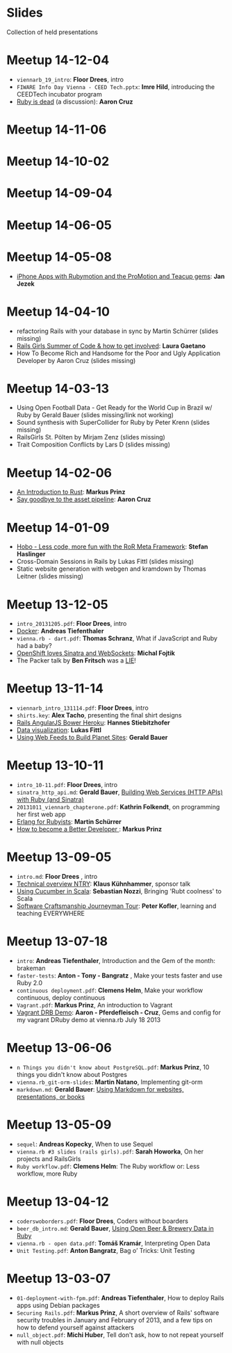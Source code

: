 Slides
======

Collection of held presentations

Meetup 14-12-04
======
* ```viennarb_19_intro```: **Floor Drees**, intro
* ```FIWARE Info Day Vienna - CEED Tech.pptx```: **Imre Hild**, introducing the CEEDTech incubator program
* [Ruby is dead](https://speakerdeck.com/pferdefleisch/ruby-is-dead) (a discussion): **Aaron Cruz**

Meetup 14-11-06
======

Meetup 14-10-02
======

Meetup 14-09-04
======

Meetup 14-06-05
======

Meetup 14-05-08
======
* [iPhone Apps with Rubymotion and the ProMotion and Teacup gems](https://speakerdeck.com/mediatainment/rubymotion-with-promotion-and-teacup): **Jan Jezek**

Meetup 14-04-10
======
* refactoring Rails with your database in sync by Martin Schürrer (slides missing)
* [Rails Girls Summer of Code & how to get involved](https://speakerdeck.com/alicetragedy/rails-girls-summer-of-code): **Laura Gaetano**
* How To Become Rich and Handsome for the Poor and Ugly Application Developer by Aaron Cruz (slides missing)

Meetup 14-03-13
======
* Using Open Football Data - Get Ready for the World Cup in Brazil w/ Ruby by Gerald Bauer (slides missing/link not working)
* Sound synthesis with SuperCollider for Ruby by Peter Krenn (slides missing)
* RailsGirls St. Pölten by Mirjam Zenz (slides missing)
* Trait Composition Conflicts by Lars D (slides missing)

Meetup 14-02-06
======
* [An Introduction to Rust](https://speakerdeck.com/cypher/an-introduction-to-rust): **Markus Prinz**
* [Say goodbye to the asset pipeline](http://pferdefleisch.github.io/goodbye-to-asset-pipeline-talk): **Aaron Cruz**

Meetup 14-01-09
======
* [Hobo - Less code, more fun with the RoR Meta Framework](http://at.mittenin.at/35): **Stefan Haslinger**
* Cross-Domain Sessions in Rails by Lukas Fittl (slides missing)
* Static website generation with webgen and kramdown by Thomas Leitner (slides missing)

Meetup 13-12-05
======
 * ```intro_20131205.pdf```: **Floor Drees**, intro
 * [Docker](http://an-ti.eu/talks/docker.pdf): **Andreas Tiefenthaler**
 * ```vienna.rb - dart.pdf```: **Thomas Schranz**, What if JavaScript and Ruby had a baby?
 * [OpenShift loves Sinatra and WebSockets](http://mfojtik.im/): **Michal Fojtik**
 * The Packer talk by **Ben Fritsch** was a [LIE](https://twitter.com/FloorDrees/status/408690898524856320)!

Meetup 13-11-14
======
 * ```viennarb_intro_131114.pdf```: **Floor Drees**, intro
 * ```shirts.key```: **Alex Tacho**, presenting the final shirt designs
 * [Rails AngularJS Bower Heroku](https://speakerdeck.com/stiebitzhofer/rails-angularjs-bower-heroku): **Hannes Stiebitzhofer**
 * [Data visualization](https://speakerdeck.com/lfittl/data-dot-visualize): **Lukas Fittl**
 * [Using Web Feeds to Build Planet Sites](http://slideshow-s9.github.io/webfeeds.html#1): **Gerald Bauer**


Meetup 13-10-11
======
 * ```intro_10-11.pdf```: **Floor Drees**, intro
 * ```sinatra_http_api.md```:  **Gerald Bauer**, [Building Web Services (HTTP APIs) with Ruby (and Sinatra)](13-10-11/sinatra_http_api.md)  
 * ```20131011_viennarb_chapterone.pdf```: **Kathrin Folkendt**, on programming her first web app  
 * [Erlang for Rubyists](https://speakerdeck.com/msch/erlang-for-rubyists): **Martin Schürrer**  
 * [How to become a Better Developer ](http://nuclearsquid.com/writings/how-to-become-a-better-developer/): **Markus Prinz**  

Meetup 13-09-05
======
 * ```intro.md```: **Floor Drees**  , intro
 * [Technical overview NTRY](https://ntry.at/ntry-to-vienna.rb.pdf): **Klaus Kühnhammer**, sponsor talk  
 * [Using Cucumber in Scala](https://speakerdeck.com/sebnozzi/cucumber-on-scala): **Sebastian Nozzi**, Bringing 'Rubt coolness' to Scala  
 * [Software Craftsmanship Journeyman Tour]( http://www.slideshare.net/pkofler/software-craftsmanship-journeyman-tour-2013-25980080): **Peter Kofler**, learning and teaching EVERYWHERE  

Meetup 13-07-18
======
 * ```intro```: **Andreas Tiefenthaler**, Introduction and the Gem of the month: brakeman
 * ```faster-tests```: **Anton - Tony - Bangratz** , Make your tests faster and use Ruby 2.0
 * ```continuous deployment.pdf```: **Clemens Helm**, Make your workflow continuous, deploy continuous
 * ```Vagrant.pdf```: **Markus Prinz**, An introduction to Vagrant
 * [Vagrant DRB Demo](https://github.com/pferdefleisch/vagrant-drb-demo): **Aaron - Pferdefleisch - Cruz**, Gems and config for my vagrant DRuby demo at vienna.rb July 18 2013

Meetup 13-06-06
======
 * ```n Things you didn't know about PostgreSQL.pdf```: **Markus Prinz**, 10 things you didn't know about Postgres
 * ```vienna.rb_git-orm-slides```: **Martin Natano**, Implementing git-orm
 * ```markdown.md```: **Gerald Bauer**: [Using Markdown for websites, presentations, or books](13-06-06/markdown.md)

Meetup 13-05-09
======
 * ```sequel```: **Andreas Kopecky**, When to use Sequel
 * ```vienna.rb #3 slides (rails girls).pdf```: **Sarah Howorka**, On her projects and RailsGirls
 * ```Ruby workflow.pdf```: **Clemens Helm**: The Ruby workflow or: Less workflow, more Ruby

Meetup 13-04-12
======
 * ```coderswoborders.pdf```: **Floor Drees**, Coders without boarders
 * ```beer_db_intro.md```:  **Gerald Bauer**, [Using Open Beer & Brewery Data in Ruby](13-04-12/beer_db_intro.md)
 * ```vienna.rb - open data.pdf```: **Tomáš Kramár**, Interpreting Open Data
 * ```Unit Testing.pdf```: **Anton Bangratz**, Bag o’ Tricks: Unit Testing

Meetup 13-03-07
======
 * ```01-deployment-with-fpm.pdf```: **Andreas Tiefenthaler**, How to deploy Rails apps using Debian packages
 * ```Securing Rails.pdf```: **Markus Prinz**, A short overview of Rails' software security troubles in January and February of 2013, and a few tips on how to defend yourself against attackers
 * ```null_object.pdf```: **Michi Huber**, Tell don't ask, how to not repeat yourself with null objects
